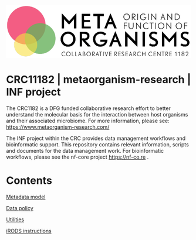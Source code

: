 ![CRC Logo](/images/logo-en_black.png)

# CRC11182 | metaorganism-research | INF project

The CRC1182 is a DFG funded collaborative research effort to better understand the molecular basis for the interaction between host organisms and their associated microbiome. For more information, please see: https://www.metaorganism-research.com/

The INF project within the CRC provides data management workflows and bioinformatic support. This repository contains relevant information, scripts and documents for the data management work. For bioinformatic workflows, please see the nf-core project https://nf-co.re .

# Contents

[Metadata model](metadata/README.md)

[Data policy](data_policy/README.md)

[Utilities](scripts/README.md)

[iRODS instructions](irods/README.md)


